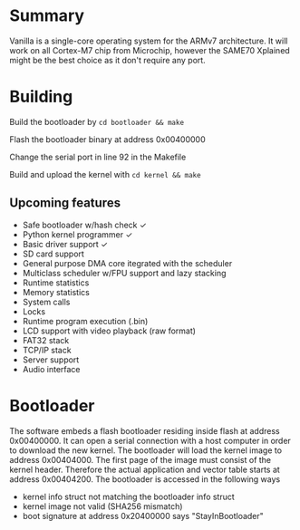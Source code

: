 # Summary

Vanilla is a single-core operating system for the ARMv7 architecture. It will work on all Cortex-M7 chip from Microchip, however the SAME70 Xplained might be the best choice as it don't require any port. 

# Building

Build the bootloader by `cd bootloader && make`

Flash the bootloader binary at address 0x00400000

Change the serial port in line 92 in the Makefile

Build and upload the kernel with `cd kernel && make`


## Upcoming features

- Safe bootloader w/hash check &check;
- Python kernel programmer &check;
- Basic driver support &check;
- SD card support
- General purpose DMA core itegrated with the scheduler
- Multiclass scheduler w/FPU support and lazy stacking
- Runtime statistics
- Memory statistics
- System calls
- Locks
- Runtime program execution (.bin)
- LCD support with video playback (raw format)
- FAT32 stack
- TCP/IP stack
- Server support
- Audio interface

# Bootloader

The software embeds a flash bootloader residing inside flash at address 0x00400000. It can open a serial connection with a host computer in order to download the new kernel. The bootloader will load the kernel image to address 0x00404000. The first page of the image must consist of the kernel header. Therefore the actual application and vector table starts at address 0x00404200. The bootloader is accessed in the following ways

- kernel info struct not matching the bootloader info struct
- kernel image not valid (SHA256 mismatch)
- boot signature at address 0x20400000 says "StayInBootloader"
